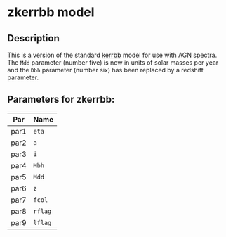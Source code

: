 # zkerrbb model

## Description

This is a version of the standard [kerrbb](https://heasarc.nasa.gov/xanadu/xspec/manual/XSmodelKerrbb.html) model for use with AGN
spectra. The `Mdd` parameter (number five) is now in units of solar 
masses per year and the `Dbh` parameter (number six) has been replaced
by a redshift parameter.



## Parameters for zkerrbb:

Par  | Name     
---  | ----     
par1 | `eta`    
par2 | `a`      
par3 | `i`      
par4 | `Mbh`    
par5 | `Mdd`    
par6 | `z`      
par7 | `fcol`   
par8 | `rflag`  
par9 | `lflag`  

